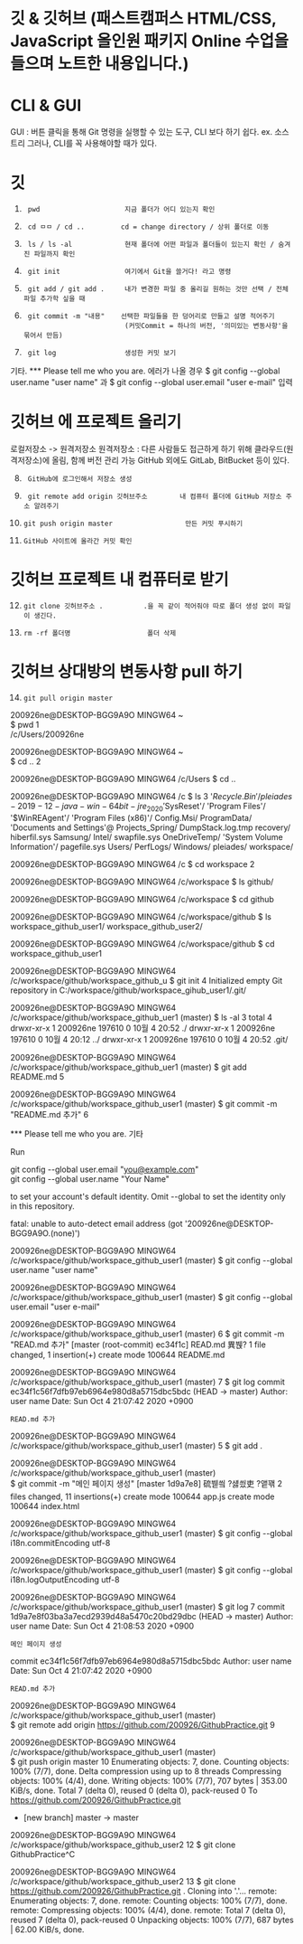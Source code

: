 # 깃 & 깃허브       (패스트캠퍼스 HTML/CSS, JavaScript 올인원 패키지 Online 수업을 들으며 노트한 내용입니다.)

# CLI & GUI
GUI : 버튼 클릭을 통해 Git 명령을 실행할 수 있는 도구, CLI 보다 하기 쉽다. ex. 소스트리
그러나, CLI를 꼭 사용해야할 때가 있다.

# 깃

1.      pwd                     지금 폴더가 어디 있는지 확인
2.      cd ㅁㅁ / cd ..         cd = change directory / 상위 폴더로 이동        
3.      ls / ls -al             현재 폴더에 어떤 파일과 폴더들이 있는지 확인 / 숨겨진 파일까지 확인
4.      git init                여기에서 Git을 쓸거다! 라고 명령
5.      git add / git add .     내가 변경한 파일 중 올리길 원하는 것만 선택 / 전체 파일 추가학 싶을 때
6.      git commit -m "내용"    선택한 파일들을 한 덩어리로 만들고 설명 적어주기  
                                (커밋Commit = 하나의 버전, '의미있는 변동사항'을 묶어서 만듬)
7.      git log                 생성한 커밋 보기

기타.   *** Please tell me who you are. 에러가 나올 경우
        $ git config --global user.name "user name"  과  $ git config --global user.email "user e-mail"  입력


# 깃허브 에 프로젝트 올리기

로컬저장소 -> 원격저장소
원격저장소 : 다른 사람들도 접근하게 하기 위해 클라우드(원격저장소)에 올림, 함께 버전 관리 가능
GitHub 외에도 GitLab, BitBucket 등이 있다.

8.      GitHub에 로그인해서 저장소 생성
9.      git remote add origin 깃허브주소        내 컴퓨터 폴더에 GitHub 저장소 주소 알려주기
10.     git push origin master                  만든 커밋 푸시하기
11.     GitHub 사이트에 올라간 커밋 확인


# 깃허브 프로젝트 내 컴퓨터로 받기

12.     git clone 깃허브주소 .          .을 꼭 같이 적어줘야 따로 폴더 생성 없이 파일이 생긴다.
13.     rm -rf 폴더명                   폴더 삭제


# 깃허브 상대방의 변동사항 pull 하기
14.     git pull origin master



200926ne@DESKTOP-BGG9A9O MINGW64 ~                                                  
$ pwd                                                                                         1                         
/c/Users/200926ne                                                           
                                                                    
200926ne@DESKTOP-BGG9A9O MINGW64 ~  
$ cd ..                                                                                       2                

200926ne@DESKTOP-BGG9A9O MINGW64 /c/Users
$ cd ..

200926ne@DESKTOP-BGG9A9O MINGW64 /c
$ ls                                                                                          3
'$Recycle.Bin'/             pleiades-2019-12-java-win-64bit-jre_2020
'$SysReset'/               'Program Files'/
'$WinREAgent'/             'Program Files (x86)'/
 Config.Msi/                ProgramData/
'Documents and Settings'@   Projects_Spring/
 DumpStack.log.tmp          recovery/
 hiberfil.sys               Samsung/
 Intel/                     swapfile.sys
 OneDriveTemp/             'System Volume Information'/
 pagefile.sys               Users/
 PerfLogs/                  Windows/
 pleiades/                  workspace/
 
200926ne@DESKTOP-BGG9A9O MINGW64 /c 
$ cd workspace                                                                               2

200926ne@DESKTOP-BGG9A9O MINGW64 /c/workspace
$ ls
github/

200926ne@DESKTOP-BGG9A9O MINGW64 /c/workspace
$ cd github

200926ne@DESKTOP-BGG9A9O MINGW64 /c/workspace/github
$ ls
workspace_github_user1/  workspace_github_user2/

200926ne@DESKTOP-BGG9A9O MINGW64 /c/workspace/github
$ cd workspace_github_user1

200926ne@DESKTOP-BGG9A9O MINGW64 /c/workspace/github/workspace_github_u
$ git init                                                                                  4
Initialized empty Git repository in C:/workspace/github/workspace_gihub_user1/.git/

200926ne@DESKTOP-BGG9A9O MINGW64 /c/workspace/github/workspace_github_uer1 (master)
$ ls -al                                                                                    3
total 4
drwxr-xr-x 1 200926ne 197610 0 10월  4 20:52 ./
drwxr-xr-x 1 200926ne 197610 0 10월  4 20:12 ../
drwxr-xr-x 1 200926ne 197610 0 10월  4 20:52 .git/

200926ne@DESKTOP-BGG9A9O MINGW64 /c/workspace/github/workspace_github_uer1 (master)
$ git add README.md                                                                         5

200926ne@DESKTOP-BGG9A9O MINGW64 /c/workspace/github/workspace_github_user1 (master)
$ git commit -m "README.md 추가"                                                            6

*** Please tell me who you are.                                                             기타

Run

  git config --global user.email "you@example.com"                                          
  git config --global user.name "Your Name"

to set your account's default identity.
Omit --global to set the identity only in this repository.

fatal: unable to auto-detect email address (got '200926ne@DESKTOP-BGG9A9O.(none)')

200926ne@DESKTOP-BGG9A9O MINGW64 /c/workspace/github/workspace_github_user1 (master)
$ git config --global user.name "user name"

200926ne@DESKTOP-BGG9A9O MINGW64 /c/workspace/github/workspace_github_user1 (master)
$ git config --global user.email "user e-mail"

200926ne@DESKTOP-BGG9A9O MINGW64 /c/workspace/github/workspace_github_user1 (master)        6
$ git commit -m "READ.md 추가"
[master (root-commit) ec34f1c] READ.md 異붽?
 1 file changed, 1 insertion(+)
 create mode 100644 README.md

200926ne@DESKTOP-BGG9A9O MINGW64 /c/workspace/github/workspace_github_user1 (master)        7
$ git log
commit ec34f1c56f7dfb97eb6964e980d8a5715dbc5bdc (HEAD -> master)
Author: user name <user e-mail>
Date:   Sun Oct 4 21:07:42 2020 +0900

    READ.md 추가

200926ne@DESKTOP-BGG9A9O MINGW64 /c/workspace/github/workspace_github_user1 (master)        5
$ git add .

200926ne@DESKTOP-BGG9A9O MINGW64 /c/workspace/github/workspace_github_user1 (master)        
$ git commit -m "메인 페이지 생성"
[master 1d9a7e8] 硫붿씤 ?섏씠吏 ?앹꽦
 2 files changed, 11 insertions(+)
 create mode 100644 app.js
 create mode 100644 index.html

200926ne@DESKTOP-BGG9A9O MINGW64 /c/workspace/github/workspace_github_user1 (master)
$ git config --global i18n.commitEncoding utf-8

200926ne@DESKTOP-BGG9A9O MINGW64 /c/workspace/github/workspace_github_user1 (master)
$ git config --global i18n.logOutputEncoding utf-8

200926ne@DESKTOP-BGG9A9O MINGW64 /c/workspace/github/workspace_github_user1 (master)
$ git log                                                                                   7
commit 1d9a7e8f03ba3a7ecd2939d48a5470c20bd29dbc (HEAD -> master)
Author: user name <user e-mail>
Date:   Sun Oct 4 21:08:53 2020 +0900

    메인 페이지 생성

commit ec34f1c56f7dfb97eb6964e980d8a5715dbc5bdc
Author: user name <user e-mail>
Date:   Sun Oct 4 21:07:42 2020 +0900

    READ.md 추가


 

200926ne@DESKTOP-BGG9A9O MINGW64 /c/workspace/github/workspace_github_user1 (master)       
$ git remote add origin https://github.com/200926/GithubPractice.git                       9

200926ne@DESKTOP-BGG9A9O MINGW64 /c/workspace/github/workspace_github_user1 (master)    
$ git push origin master                                                                   10
Enumerating objects: 7, done.
Counting objects: 100% (7/7), done.
Delta compression using up to 8 threads
Compressing objects: 100% (4/4), done.
Writing objects: 100% (7/7), 707 bytes | 353.00 KiB/s, done.
Total 7 (delta 0), reused 0 (delta 0), pack-reused 0
To https://github.com/200926/GithubPractice.git
 * [new branch]      master -> master





200926ne@DESKTOP-BGG9A9O MINGW64 /c/workspace/github/workspace_github_user2                 12
$ git clone GithubPractice^C                                                                        

200926ne@DESKTOP-BGG9A9O MINGW64 /c/workspace/github/workspace_github_user2                 13
$ git clone https://github.com/200926/GithubPractice.git .
Cloning into '.'...
remote: Enumerating objects: 7, done.
remote: Counting objects: 100% (7/7), done.
remote: Compressing objects: 100% (4/4), done.
remote: Total 7 (delta 0), reused 7 (delta 0), pack-reused 0
Unpacking objects: 100% (7/7), 687 bytes | 62.00 KiB/s, done.